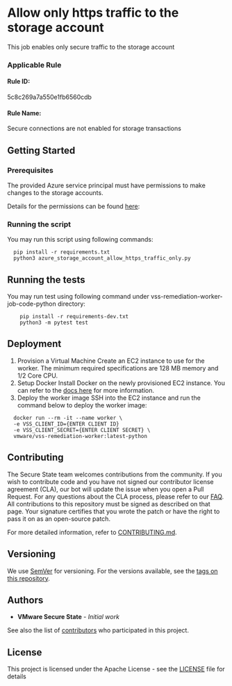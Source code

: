 # Allow only https traffic to the storage account

This job enables only secure traffic to the storage account

### Applicable Rule

#### Rule ID:
5c8c269a7a550e1fb6560cdb

#### Rule Name:
Secure connections are not enabled for storage transactions


## Getting Started

### Prerequisites

The provided Azure service principal must have permissions to make changes to the storage accounts.

Details for the permissions can be found [here](https://docs.microsoft.com/en-us/azure/role-based-access-control/built-in-roles#storage-account-contributor):


### Running the script

You may run this script using following commands:
```shell script
  pip install -r requirements.txt
  python3 azure_storage_account_allow_https_traffic_only.py
```

## Running the tests
You may run test using following command under vss-remediation-worker-job-code-python directory:
```shell script
    pip install -r requirements-dev.txt
    python3 -m pytest test
```

## Deployment
1. Provision a Virtual Machine
Create an EC2 instance to use for the worker. The minimum required specifications are 128 MB memory and 1/2 Core CPU.
2. Setup Docker
Install Docker on the newly provisioned EC2 instance. You can refer to the [docs here](https://docs.aws.amazon.com/AmazonECS/latest/developerguide/docker-basics.html) for more information.
3. Deploy the worker image
SSH into the EC2 instance and run the command below to deploy the worker image:
```shell script
  docker run --rm -it --name worker \
  -e VSS_CLIENT_ID={ENTER CLIENT ID}
  -e VSS_CLIENT_SECRET={ENTER CLIENT SECRET} \
  vmware/vss-remediation-worker:latest-python
```


## Contributing
The Secure State team welcomes contributions from the community. If you wish to contribute code and you have not signed our contributor license agreement (CLA), our bot will update the issue when you open a Pull Request. For any questions about the CLA process, please refer to our [FAQ](https://cla.vmware.com/faq).
All contributions to this repository must be signed as described on that page. Your signature certifies that you wrote the patch or have the right to pass it on as an open-source patch.

For more detailed information, refer to [CONTRIBUTING.md](../../../CONTRIBUTING.md).

## Versioning

We use [SemVer](http://semver.org/) for versioning. For the versions available, see the [tags on this repository](https://github.com/your/project/tags).

## Authors

* **VMware Secure State** - *Initial work*

See also the list of [contributors](https://github.com/your/project/contributors) who participated in this project.

## License

This project is licensed under the Apache License - see the [LICENSE](https://github.com/vmware-samples/secure-state-remediation-jobs/blob/master/LICENSE.txt) file for details

